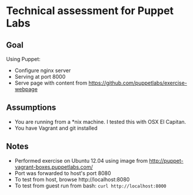 # Technical assessment for Puppet Labs

## Goal

Using Puppet:

- Configure nginx server
- Serving at port 8000
- Serve page with content from https://github.com/puppetlabs/exercise-webpage

## Assumptions

- You are running from a \*nix machine. I tested this with OSX El Capitan.
- You have Vagrant and git installed

## Notes

- Performed exercise on Ubuntu 12.04 using image from http://puppet-vagrant-boxes.puppetlabs.com/
- Port was forwarded to host's port 8080
- To test from host, browse http://localhost:8080
- To test from guest run from bash: `curl http://localhost:8000`
